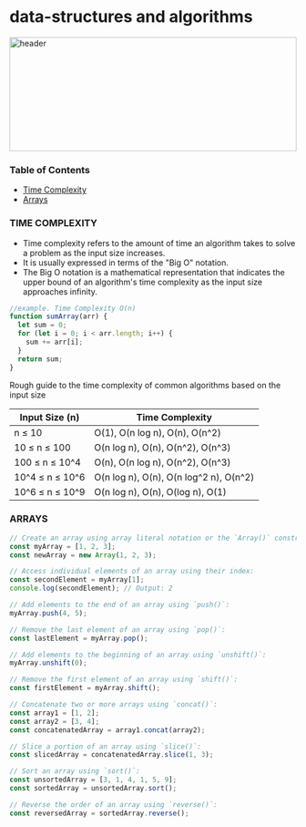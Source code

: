 # data-structures and algorithms
<img src="https://i.pinimg.com/564x/59/48/14/594814a77d80d63a57a42f2141341b73.jpg" alt="header" width="100%" height="200px">



### Table of Contents

- [Time Complexity](#time-complexity)
- [Arrays](#arrays)

### **TIME COMPLEXITY**
- Time complexity refers to the amount of time an algorithm takes to solve a problem as the input size increases. 
- It is usually expressed in terms of the "Big O" notation.
- The Big O notation is a mathematical representation that indicates the upper bound of an algorithm's time complexity as the input size approaches infinity.

```javascript
//example. Time Complexity O(n)
function sumArray(arr) {
  let sum = 0;
  for (let i = 0; i < arr.length; i++) {
    sum += arr[i];
  }
  return sum;
}
```

Rough guide to the time complexity of common algorithms based on the input size

| Input Size (n)   | Time Complexity           |
|------------------|---------------------------|
| n ≤ 10           | O(1), O(n log n), O(n), O(n^2) |
| 10 ≤ n ≤ 100     | O(n log n), O(n), O(n^2), O(n^3) |
| 100 ≤ n ≤ 10^4   | O(n), O(n log n), O(n^2), O(n^3) |
| 10^4 ≤ n ≤ 10^6  | O(n log n), O(n), O(n log^2 n), O(n^2) |
| 10^6 ≤ n ≤ 10^9  | O(n log n), O(n), O(log n), O(1) | 

### **ARRAYS**

```javascript
// Create an array using array literal notation or the `Array()` constructor:
const myArray = [1, 2, 3];
const newArray = new Array(1, 2, 3);

// Access individual elements of an array using their index:
const secondElement = myArray[1];
console.log(secondElement); // Output: 2

// Add elements to the end of an array using `push()`:
myArray.push(4, 5);

// Remove the last element of an array using `pop()`:
const lastElement = myArray.pop();

// Add elements to the beginning of an array using `unshift()`:
myArray.unshift(0);

// Remove the first element of an array using `shift()`:
const firstElement = myArray.shift();

// Concatenate two or more arrays using `concat()`:
const array1 = [1, 2];
const array2 = [3, 4];
const concatenatedArray = array1.concat(array2);

// Slice a portion of an array using `slice()`:
const slicedArray = concatenatedArray.slice(1, 3);

// Sort an array using `sort()`:
const unsortedArray = [3, 1, 4, 1, 5, 9];
const sortedArray = unsortedArray.sort();

// Reverse the order of an array using `reverse()`:
const reversedArray = sortedArray.reverse();
```


